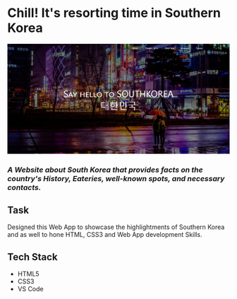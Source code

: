 # Chill! It's resorting time in Southern Korea
<img src="images/matiari.png"/>

### *A Website about South Korea that provides facts on the country's History, Eateries, well-known spots, and necessary contacts.*

## Task
Designed this Web App to showcase the highlightments of Southern Korea and as well to hone HTML, CSS3 and Web App development Skills.

## Tech Stack

- HTML5
- CSS3
- VS Code
